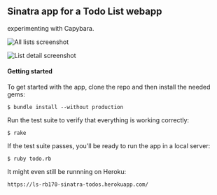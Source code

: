 ## Sinatra app for a Todo List webapp
experimenting with Capybara.

![All lists screenshot](https://github.com/FKnottenbelt/LS_170_todos/tree/master/public/images/Todolist-screenshot-all-lists.JPG)

![List detail screenshot](https://github.com/FKnottenbelt/LS_170_todos/tree/master/public/images/Todolist-screenshot-list-detail)

#### Getting started

To get started with the app, clone the repo and then install the needed gems:

```
$ bundle install --without production
```
Run the test suite to verify that everything is working correctly:

```
$ rake
```

If the test suite passes, you'll be ready to run the app in a local server:

```
$ ruby todo.rb
```

It might even still be runnning on Heroku:
```
https://ls-rb170-sinatra-todos.herokuapp.com/
```